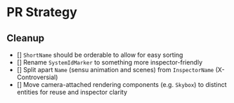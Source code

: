 # PR Strategy

## Cleanup

- [] `ShortName` should be orderable to allow for easy sorting
- [] Rename `SystemIdMarker` to something more inspector-friendly
- [] Split apart `Name` (sensu animation and scenes) from `InspectorName` (X-Controversial)
- [] Move camera-attached rendering components (e.g. `Skybox`) to distinct entities for reuse and inspector clarity
